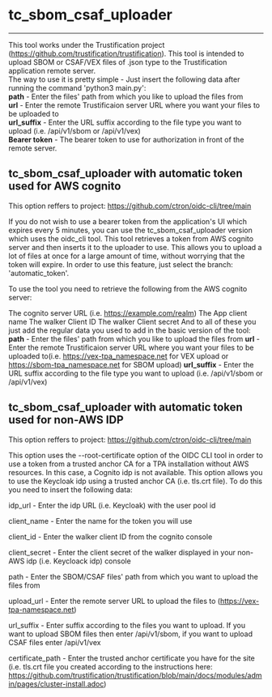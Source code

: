 # tc_sbom_csaf_uploader
------------------------
This tool works under the Trustification project (https://github.com/trustification/trustification).
This tool is intended to upload SBOM or CSAF/VEX files of .json type to the Trustification application remote server. \
The way to use it is pretty simple - Just insert the following data after running the command 'python3 main.py': \
**path** - Enter the files' path from which you like to upload the files from \
**url** - Enter the remote Trustificaion server URL where you want your files to be uploaded to \
**url_suffix** - Enter the URL suffix according to the file type you want to upload (i.e. /api/v1/sbom or /api/v1/vex) \
**Bearer token** - The bearer token to use for authorization in front of the remote server. 


tc_sbom_csaf_uploader with automatic token used for AWS cognito
----------------------------------------------------------------
This option reffers to project: https://github.com/ctron/oidc-cli/tree/main

If you do not wish to use a bearer token from the application's UI which expires every 5 minutes, you can use the tc_sbom_csaf_uploader version which uses the oidc_cli tool.
This tool retrieves a token from AWS cognito server and then inserts it to the uploader to use. 
This allows you to upload a lot of files at once for a large amount of time, without worrying that the token will expire. 
In order to use this feature, just select the branch: 'automatic_token'.

To use the tool you need to retrieve the following from the AWS cognito server:

The cognito server URL (i.e. https://example.com/realm)
The App client name
The walker Client ID
The walker Client secret
And to all of these you just add the regular data you used to add in the basic version of the tool:
**path** - Enter the files' path from which you like to upload the files from 
**url** - Enter the remote Trustificaion server URL where you want your files to be uploaded to(i.e. https://vex-tpa_namespace.net for VEX upload or https://sbom-tpa_namespace.net for SBOM upload)
**url_suffix** - Enter the URL suffix according to the file type you want to upload (i.e. /api/v1/sbom or /api/v1/vex) 


tc_sbom_csaf_uploader with automatic token used for non-AWS IDP
----------------------------------------------------------------
This option reffers to project: https://github.com/ctron/oidc-cli/tree/main

This option uses the --root-certificate option of the OIDC CLI tool in order to use a token from a trusted anchor CA for a TPA installation without AWS resources.
In this case, a Cognito idp is not available. This option allows you to use the Keycloak idp using a trusted anchor CA (i.e. tls.crt file).
To do this you need to insert the following data:

idp_url - Enter the idp URL (i.e. Keycloak) with the user pool id 

client_name - Enter the name for the token you will use 

client_id - Enter the walker client ID from the cognito console 

client_secret - Enter the client secret of the walker displayed in your non-AWS idp (i.e. Keycloack idp) console 

path - Enter the SBOM/CSAF files' path from which you want to upload the files from 

upload_url - Enter the remote server URL to upload the files to (https://vex-tpa-namespace.net) 

url_suffix - Enter suffix according to the files you want to upload. If you want to upload SBOM files then enter /api/v1/sbom, if you want to upload CSAF files enter /api/v1/vex 

certificate_path - Enter the trusted anchor certificate you have for the site
(i.e. tls.crt file you created according to the instructions here: https://github.com/trustification/trustification/blob/main/docs/modules/admin/pages/cluster-install.adoc) 

